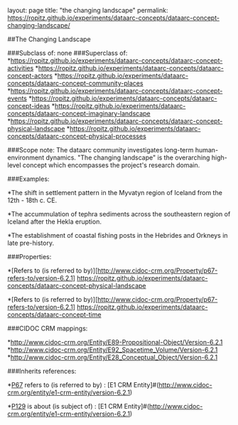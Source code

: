 layout: page
title: "the changing landscape"
permalink: https://ropitz.github.io/experiments/dataarc-concepts/dataarc-concept-changing-landscape/

##The Changing Landscape


###Subclass of: none
###Superclass of:
*https://ropitz.github.io/experiments/dataarc-concepts/dataarc-concept-activities 
*https://ropitz.github.io/experiments/dataarc-concepts/dataarc-concept-actors
*https://ropitz.github.io/experiments/dataarc-concepts/dataarc-concept-community-places
*https://ropitz.github.io/experiments/dataarc-concepts/dataarc-concept-events
*https://ropitz.github.io/experiments/dataarc-concepts/dataarc-concept-ideas
*https://ropitz.github.io/experiments/dataarc-concepts/dataarc-concept-imaginary-landscape
*https://ropitz.github.io/experiments/dataarc-concepts/dataarc-concept-physical-landscape
*https://ropitz.github.io/experiments/dataarc-concepts/dataarc-concept-physical-processes

###Scope note: The dataarc community investigates long-term human-environment dynamics. "The changing landscape" is the overarching high-level concept which encompasses the project's research domain. 

###Examples: 

*The shift in settlement pattern in the Myvatyn region of Iceland from the 12th - 18th c. CE. 

*The accummulation of tephra sediments across the southeastern region of Iceland after the Hekla eruption.

*The establishment of coastal fishing posts in the Hebrides and Orkneys in late pre-history.

###Properties:

*[Refers to (is referred to by)][http://www.cidoc-crm.org/Property/p67-refers-to/version-6.2.1]
 https://ropitz.github.io/experiments/dataarc-concepts/dataarc-concept-physical-landscape
 
*[Refers to (is referred to by)][http://www.cidoc-crm.org/Property/p67-refers-to/version-6.2.1]
 https://ropitz.github.io/experiments/dataarc-concepts/dataarc-concept-time

###CIDOC CRM mappings: 

*http://www.cidoc-crm.org/Entity/E89-Propositional-Object/Version-6.2.1
*http://www.cidoc-crm.org/Entity/E92_Spacetime_Volume/Version-6.2.1
*http://www.cidoc-crm.org/Entity/E28_Conceptual_Object/Version-6.2.1


###Inherits references:

*[P67](http://www.cidoc-crm.org/Property/p129-is-about/version-6.2.1) refers to (is referred to by) : [E1 CRM Entity]#(http://www.cidoc-crm.org/entity/e1-crm-entity/version-6.2.1)

*[P129](http://www.cidoc-crm.org/Property/p129-is-about/version-6.2.1) is about (is subject of) : [E1 CRM Entity]#(http://www.cidoc-crm.org/entity/e1-crm-entity/version-6.2.1)